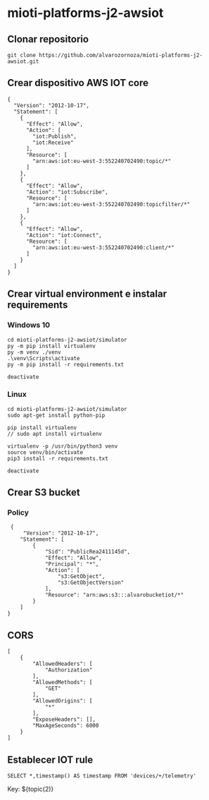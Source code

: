 # mioti-platforms-j2-awsiot
## Clonar repositorio
```
git clone https://github.com/alvarozornoza/mioti-platforms-j2-awsiot.git
```
## Crear dispositivo AWS IOT core
```
{
  "Version": "2012-10-17",
  "Statement": [
    {
      "Effect": "Allow",
      "Action": [
        "iot:Publish",
        "iot:Receive"
      ],
      "Resource": [
        "arn:aws:iot:eu-west-3:552240702490:topic/*"
      ]
    },
    {
      "Effect": "Allow",
      "Action": "iot:Subscribe",
      "Resource": [
        "arn:aws:iot:eu-west-3:552240702490:topicfilter/*"
      ]
    },
    {
      "Effect": "Allow",
      "Action": "iot:Connect",
      "Resource": [
        "arn:aws:iot:eu-west-3:552240702490:client/*"
      ]
    }
  ]
}
```

## Crear virtual environment e instalar requirements

### Windows 10

```
cd mioti-platforms-j2-awsiot/simulator
py -m pip install virtualenv
py -m venv ./venv
.\venv\Scripts\activate
py -m pip install -r requirements.txt

deactivate
```

### Linux 
```
cd mioti-platforms-j2-awsiot/simulator
sudo apt-get install python-pip

pip install virtualenv
// sudo apt install virtualenv

virtualenv -p /usr/bin/python3 venv
source venv/bin/activate
pip3 install -r requirements.txt

deactivate
```

## Crear S3 bucket
### Policy
```
 {
     "Version": "2012-10-17",
    "Statement": [
        {
            "Sid": "PublicRea2411145d",
            "Effect": "Allow",
            "Principal": "*",
            "Action": [
                "s3:GetObject",
                "s3:GetObjectVersion"
            ],
            "Resource": "arn:aws:s3:::alvarobucketiot/*"
        }
    ]
}
```

## CORS
```
[
    {
        "AllowedHeaders": [
            "Authorization"
        ],
        "AllowedMethods": [
            "GET"
        ],
        "AllowedOrigins": [
            "*"
        ],
        "ExposeHeaders": [],
        "MaxAgeSeconds": 6000
    }
]
```

## Establecer IOT rule
```
SELECT *,timestamp() AS timestamp FROM 'devices/+/telemetry'
```

Key: ${topic(2)}